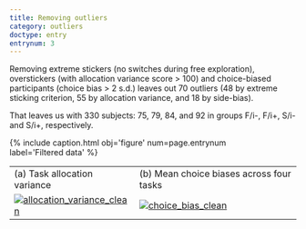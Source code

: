 ```yaml
---
title: Removing outliers
category: outliers
doctype: entry
entrynum: 3
---
```


Removing extreme stickers (no switches during free exploration), overstickers (with allocation variance score > 100) and choice-biased participants (choice bias > 2 s.d.) leaves out 70 outliers (48 by extreme sticking criterion, 55 by allocation variance, and 18 by side-bias).

That leaves us with 330 subjects: 75, 79, 84, and 92 in groups F/i-, F/i+, S/i- and S/i+, respectively.

{% include caption.html 
    obj='figure' 
    num=page.entrynum  
    label='Filtered data' %}
<table class='imagegrid'>
    <tr>
        <td>(a) Task allocation variance</td>
        <td>(b) Mean choice biases across four tasks</td>
    </tr>
    <tr>
        <td><a href="{{site.baseurl}}/img/task_allocation_variance_clean.svg"><img src="{{site.baseurl}}/img_compressed/task_allocation_variance_clean.svg" alt="allocation_variance_clean" /></a></td>
        <td><a href="{{site.baseurl}}/img/average_choice_bias_across_tasks_clean.svg"><img src="{{site.baseurl}}/img_compressed/average_choice_bias_across_tasks_clean.svg" alt="choice_bias_clean" /></a></td>
    </tr>
</table>